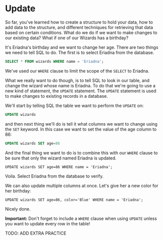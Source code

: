 # Update

So far, you've learned how to create a structure to hold your data, how to add data to the structure, and different techniques for retrieving that data based on certain conditions. What do we do if we want to make changes to our existing data? What if one of our Wizards has a birthday?

It's Eriadna's birthday and we want to change her age. There are two things we need to tell SQL to do. The first is to select Eriadna from the database.

```sql
SELECT * FROM wizards WHERE name = 'Eriadna';
```

We've used our `WHERE` clause to limit the scope of the `SELECT` to Eriadna.

What we really want to do though, is to tell SQL to look in our table, and change the wizard whose name is Eriadna. To do that we're going to use a new kind of statement, the `UPDATE` statement. The `UPDATE` statement is used to make changes to existing records in a database.

We'll start by telling SQL the table we want to perform the `UPDATE` on:

```sql
UPDATE wizards
```

and then next thing we'll do is tell it what columns we want to change using the `SET` keyword. In this case we want to set the value of the age column to 86:

```sql
UPDATE wizards SET age=86
```

And the final thing we want to do is to combine this with our `WHERE` clause to be sure that only the wizard named Eriadna is updated.

```
UPDATE wizards SET age=86 WHERE name = 'Eriadna';
```

Voila. Select Eriadna from the database to verify.

We can also update multiple columns at once. Let's give her a new color for her birthday:

```
UPDATE wizards SET age=86, color='Blue' WHERE name = 'Eriadna';
```

Nicely done.

**Important:** Don't forget to include a `WHERE` clause when using `UPDATE` unless you want to update every row in the table!


TODO: ADD EXTRA PRACTICE